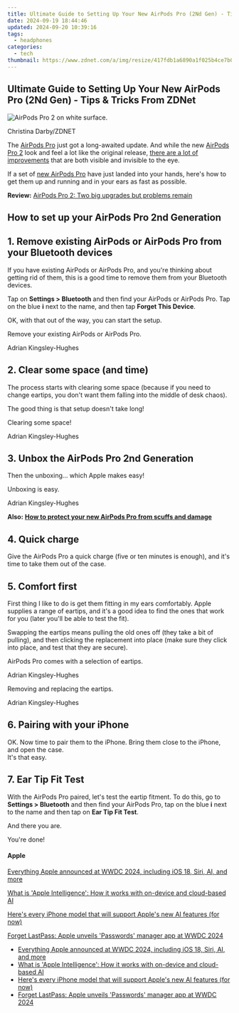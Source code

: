 ```yaml
---
title: Ultimate Guide to Setting Up Your New AirPods Pro (2Nd Gen) - Tips & Tricks From ZDNet
date: 2024-09-19 18:44:46
updated: 2024-09-20 10:39:16
tags:
  - headphones
categories:
  - tech
thumbnail: https://www.zdnet.com/a/img/resize/417fdb1a6890a1f025b4ce7b0a835c1bdae1a3be/2022/09/20/2cdbb02a-417e-4d20-b5fe-6a211ca91f76/airpods-pro-2-lifestyle-image.jpg?width=278&height=156&fit=crop&auto=webp
---
```


## Ultimate Guide to Setting Up Your New AirPods Pro (2Nd Gen) - Tips & Tricks From ZDNet

![AirPods Pro 2 on white surface.](https://www.zdnet.com/a/img/resize/d85ee7346d833e15b39c8557cadb4672beeb8519/2022/09/21/a98e0665-133f-402e-8585-dec1d37743d8/9bd01eab-12e7-4d30-bce1-36d48b253c9a.jpg?auto=webp&width=1280)

Christina Darby/ZDNET

The [AirPods Pro](https://buy.geni.us/Proxy.ashx?TSID=368250&GR%5FURL=https%3A%2F%2Fwww.amazon.com%2FApple-MLWK3AM-A-AirPods-Pro%2Fdp%2FB09JQMJHXY%3Ftag%3Dzd-buy-button-20%26ascsubtag%3D%5F%5FCOM%5FCLICK%5FID%5F%5F%7C99dd747a-54e7-47c1-be20-850bee8fef9c%7Cdtp&dtb=1) just got a long-awaited update. And while the new [AirPods Pro 2](https://buy.geni.us/Proxy.ashx?TSID=368250&GR%5FURL=https%3A%2F%2Fwww.amazon.com%2FApple-Generation-Cancelling-Personalized-Customizable%2Fdp%2FB0BDHWDR12%3Ftag%3Dzd-buy-button-20%26ascsubtag%3D%5F%5FCOM%5FCLICK%5FID%5F%5F%7C99dd747a-54e7-47c1-be20-850bee8fef9c%7Cdtp&dtb=1) look and feel a lot like the original release, [there are a lot of improvements](https://www.zdnet.com/article/airpods-pro-2-vs-airpods-pro/) that are both visible and invisible to the eye.

If a set of [new AirPods Pro](https://www.zdnet.com/article/apple-airpods-pro-2nd-gen-6-tips-and-tricks-to-get-the-most-out-of-apples-newest-wireless-earbuds/) have just landed into your hands, here's how to get them up and running and in your ears as fast as possible. 

**Review:** [AirPods Pro 2: Two big upgrades but problems remain](https://www.zdnet.com/article/airpods-pro-2-offer-two-big-upgrades-but-connectivity-chaos-hasnt-been-tamed/)

## How to set up your AirPods Pro 2nd Generation  

## 1\. Remove existing AirPods or AirPods Pro from your Bluetooth devices

If you have existing AirPods or AirPods Pro, and you're thinking about getting rid of them, this is a good time to remove them from your Bluetooth devices.

Tap on **Settings > Bluetooth** and then find your AirPods or AirPods Pro. Tap on the blue **i** next to the name, and then tap **Forget This Device**.

OK, with that out of the way, you can start the setup. 

Remove your existing AirPods or AirPods Pro.

Adrian Kingsley-Hughes

## 2\. Clear some space (and time)

The process starts with clearing some space (because if you need to change eartips, you don't want them falling into the middle of desk chaos).

The good thing is that setup doesn't take long!

Clearing some space!

Adrian Kingsley-Hughes

## 3\. Unbox the AirPods Pro 2nd Generation

Then the unboxing... which Apple makes easy!

Unboxing is easy.

Adrian Kingsley-Hughes

**Also:** [**How to protect your new AirPods Pro from scuffs and damage**](https://www.zdnet.com/article/how-to-protect-your-new-apple-airpods-pro-from-scuffs-and-damage/)

## 4\. Quick charge

Give the AirPods Pro a quick charge (five or ten minutes is enough), and it's time to take them out of the case.

## 5\. Comfort first

First thing I like to do is get them fitting in my ears comfortably. Apple supplies a range of eartips, and it's a good idea to find the ones that work for you (later you'll be able to test the fit).

Swapping the eartips means pulling the old ones off (they take a bit of pulling), and then clicking the replacement into place (make sure they click into place, and test that they are secure).

AirPods Pro comes with a selection of eartips.

Adrian Kingsley-Hughes

Removing and replacing the eartips.

Adrian Kingsley-Hughes

## 6\. Pairing with your iPhone

OK. Now time to pair them to the iPhone. Bring them close to the iPhone, and open the case.  
It's that easy.

## 7\. Ear Tip Fit Test

With the AirPods Pro paired, let's test the eartip fitment. To do this, go to **Settings > Bluetooth** and then find your AirPods Pro, tap on the blue **i** next to the name and then tap on **Ear Tip Fit Test**.

And there you are.

You're done!

#### Apple

[Everything Apple announced at WWDC 2024, including iOS 18, Siri, AI, and more](https://www.zdnet.com/article/every-new-feature-apple-unveiled-for-iphone-ipad-mac-and-more-this-fall-including-ai/ "Everything Apple announced at WWDC 2024, including iOS 18, Siri, AI, and more")

[What is 'Apple Intelligence': How it works with on-device and cloud-based AI](https://www.zdnet.com/article/what-is-apple-intelligence-everything-to-know-about-ai-features-coming-to-iphones-macs-and-ipads/ "What is 'Apple Intelligence': How it works with on-device and cloud-based AI")

[Here's every iPhone model that will support Apple's new AI features (for now)](https://www.zdnet.com/article/ios-18-1-update-every-iphone-model-that-will-support-apples-new-ai-features-for-now/ "Here's every iPhone model that will support Apple's new AI features (for now)")

[Forget LastPass: Apple unveils 'Passwords' manager app at WWDC 2024](https://www.zdnet.com/article/forget-lastpass-apple-unveils-passwords-manager-app-at-wwdc-2024/ "Forget LastPass: Apple unveils 'Passwords' manager app at WWDC 2024")

* [Everything Apple announced at WWDC 2024, including iOS 18, Siri, AI, and more](https://www.zdnet.com/article/every-new-feature-apple-unveiled-for-iphone-ipad-mac-and-more-this-fall-including-ai/ "Everything Apple announced at WWDC 2024, including iOS 18, Siri, AI, and more")
* [What is 'Apple Intelligence': How it works with on-device and cloud-based AI](https://www.zdnet.com/article/what-is-apple-intelligence-everything-to-know-about-ai-features-coming-to-iphones-macs-and-ipads/ "What is 'Apple Intelligence': How it works with on-device and cloud-based AI")
* [Here's every iPhone model that will support Apple's new AI features (for now)](https://www.zdnet.com/article/ios-18-1-update-every-iphone-model-that-will-support-apples-new-ai-features-for-now/ "Here's every iPhone model that will support Apple's new AI features (for now)")
* [Forget LastPass: Apple unveils 'Passwords' manager app at WWDC 2024](https://www.zdnet.com/article/forget-lastpass-apple-unveils-passwords-manager-app-at-wwdc-2024/ "Forget LastPass: Apple unveils 'Passwords' manager app at WWDC 2024")

###

<ins class="adsbygoogle"
     style="display:block"
     data-ad-format="autorelaxed"
     data-ad-client="ca-pub-7571918770474297"
     data-ad-slot="1223367746"></ins>



<ins class="adsbygoogle"
     style="display:block"
     data-ad-client="ca-pub-7571918770474297"
     data-ad-slot="8358498916"
     data-ad-format="auto"
     data-full-width-responsive="true"></ins>
